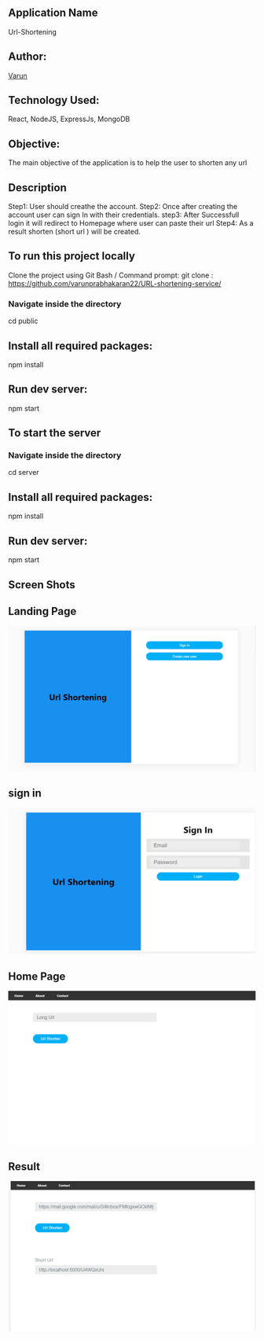 ## Application Name
Url-Shortening

## Author:
[Varun](https://github.com/varunprabhakaran22)

## Technology Used:
React, NodeJS, ExpressJs, MongoDB

## Objective:
The main objective of the application is to help the user to shorten any url

## Description

Step1: User should creathe the account.
Step2: Once after creating the account user can sign In with their credentials.
step3: After Successfull login it will redirect to Homepage where user can paste their url
Step4: As a result shorten (short url ) will be created.


## To run this project locally
Clone the project using Git Bash / Command prompt:
git clone : https://github.com/varunprabhakaran22/URL-shortening-service/

### Navigate inside the directory
cd public
## Install all required packages:
npm install
## Run dev server:
npm start

## To start the server
### Navigate inside the directory
cd server
## Install all required packages:
npm install
## Run dev server:
npm start
  
## Screen Shots

## Landing Page
![Landing Page](public/public/screenshot/landingpage.png)

## sign in
![sign in ](public/public/screenshot/signin.png)

## Home Page
![homepage](public/public/screenshot/homepage.png)

## Result
![Result](public/public/screenshot/result.png)
